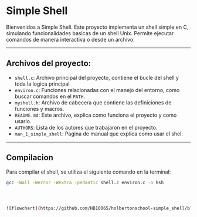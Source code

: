 # Simple Shell

Bienvenidos a Simple Shell. Este proyecto implementa un shell simple en C, simulando funcionalidades basicas de un shell Unix. Permite ejecutar comandos de manera interactiva o desde un archivo.

---

## Archivos del proyecto:

- `shell.c`: Archivo principal del proyecto, contiene el bucle del shell y toda la logica principal
- `environ.c`: Funciones relacionadas con el manejo del entorno, como buscar comandos en el `PATH`.
- `myshell.h`: Archivo de cabecera que contiene las definiciones de funciones y macros.
- `README.md`: Este archivo, explica como funciona el proyecto y como usarlo.
- `AUTHORS`: Lista de los autores que trabajaron en el proyecto.
- `man_1_simple_shell`: Pagina de manual que explica como usar el shel.

---

## Compilacion

Para compilar el shell, se utiliza el siguiente comando en la terminal:

```bash
gcc -Wall -Werror -Wextra -pedantic shell.c environ.c -o hsh




![flowchart](https://github.com/HB10065/holbertonschool-simple_shell/blob/main/ShellFlowchart.png?raw=true)


